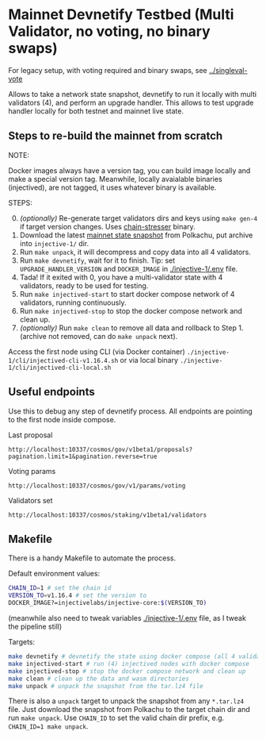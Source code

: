 # Mainnet Devnetify Testbed (Multi Validator, no voting, no binary swaps)

For legacy setup, with voting required and binary swaps, see [../singleval-vote](../singleval-vote)

Allows to take a network state snapshot, devnetify to run it locally with multi validators (4), and perform an upgrade handler. This allows to test upgrade handler locally for both testnet and mainnet live state.

## Steps to re-build the mainnet from scratch

NOTE:

Docker images always have a version tag, you can build image locally and make a special version tag.
Meanwhile, locally avaialable binaries (injectived), are not tagged, it uses whatever binary is available.

STEPS:

0. *(optionally)* Re-generate target validators dirs and keys using `make gen-4` if target version changes. Uses [chain-stresser](https://github.com/InjectiveLabs/chain-stresser) binary.
1. Download the latest [mainnet state snapshot](https://polkachu.com/tendermint_snapshots/injective) from Polkachu, put archive into `injective-1/` dir.
2. Run `make unpack`, it will decompress and copy data into all 4 validators.
3. Run `make devnetify`, wait for it to finish. Tip: set `UPGRADE_HANDLER_VERSION` and `DOCKER_IMAGE` in [./injective-1/.env](./injective-1/.env) file.
4. Tada! If it exited with 0, you have a multi-validator state with 4 validators, ready to be used for testing.
5. Run `make injectived-start` to start docker compose network of 4 validators, running continuously.
6. Run `make injectived-stop` to stop the docker compose network and clean up.
7. *(optionally)* Run `make clean` to remove all data and rollback to Step 1. (archive not removed, can do `make unpack` next).

Access the first node using CLI (via Docker container) `./injective-1/cli/injectived-cli-v1.16.4.sh` or via local binary `./injective-1/cli/injectived-cli-local.sh`

## Useful endpoints

Use this to debug any step of devnetify process. All endpoints are pointing to the first node inside compose.

Last proposal

```http
http://localhost:10337/cosmos/gov/v1beta1/proposals?pagination.limit=1&pagination.reverse=true
```

Voting params

```http
http://localhost:10337/cosmos/gov/v1/params/voting
```

Validators set

```http
http://localhost:10337/cosmos/staking/v1beta1/validators
```

## Makefile

There is a handy Makefile to automate the process.

Default environment values:

```bash
CHAIN_ID=1 # set the chain id
VERSION_TO=v1.16.4 # set the version to
DOCKER_IMAGE?=injectivelabs/injective-core:$(VERSION_TO)
```

(meanwhile also need to tweak variables [./injective-1/.env](./injective-1/.env) file, as I tweak the pipeline still)

Targets:

```bash
make devnetify # devnetify the state using docker compose (all 4 validators need to start immediately)
make injectived-start # run (4) injectived nodes with docker compose
make injectived-stop # stop the docker compose network and clean up
make clean # clean up the data and wasm directories
make unpack # unpack the snapshot from the tar.lz4 file
```

There is also a `unpack` target to unpack the snapshot from any `*.tar.lz4` file. Just download the snapshot from Polkachu to the target chain dir and run `make unpack`. Use `CHAIN_ID` to set the valid chain dir prefix, e.g. `CHAIN_ID=1 make unpack`.
